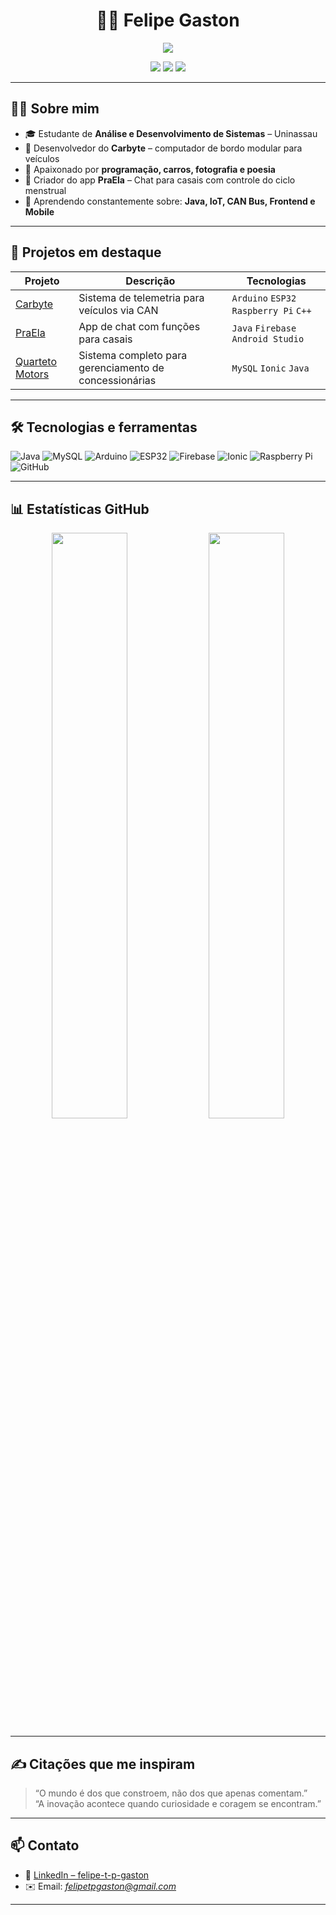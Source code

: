 <!-- README DO PERFIL -->
<h1 align="center">👨‍💻 Felipe Gaston</h1>

<p align="center">
  <img src="https://readme-typing-svg.herokuapp.com/?lines=Desenvolvedor+Fullstack;Criador+do+Carbyte;Apaixonado+por+tecnologia+automotiva&center=true&width=440&height=45">
</p>

<p align="center">
  <a href="https://github.com/FelipeGaston5"><img src="https://img.shields.io/github/followers/FelipeGaston5?label=Seguidores&style=social"></a>
  <a href="https://www.linkedin.com/in/felipe-t-p-gaston-b0b4b9308"><img src="https://img.shields.io/badge/-LinkedIn-0A66C2?style=for-the-badge&logo=linkedin&logoColor=white"></a>
  <a href="https://github.com/FelipeGaston5"><img src="https://img.shields.io/github/stars/FelipeGaston5?style=social"></a>
</p>

---

## 👨‍🚀 Sobre mim

- 🎓 Estudante de **Análise e Desenvolvimento de Sistemas** – Uninassau  
- 🚗 Desenvolvedor do **Carbyte** – computador de bordo modular para veículos  
- 💬 Apaixonado por **programação, carros, fotografia e poesia**  
- 📱 Criador do app **PraEla** – Chat para casais com controle do ciclo menstrual  
- 🌱 Aprendendo constantemente sobre: **Java, IoT, CAN Bus, Frontend e Mobile**

---

## 🚀 Projetos em destaque

| Projeto | Descrição | Tecnologias |
|--------|-----------|-------------|
| [Carbyte](https://github.com/FelipeGaston5/Carbyte) | Sistema de telemetria para veículos via CAN | `Arduino` `ESP32` `Raspberry Pi` `C++` |
| [PraEla](https://github.com/FelipeGaston5/PraEla) | App de chat com funções para casais | `Java` `Firebase` `Android Studio` |
| [Quarteto Motors](https://github.com/FelipeGaston5/QuartetoMotors) | Sistema completo para gerenciamento de concessionárias | `MySQL` `Ionic` `Java` |

---

## 🛠️ Tecnologias e ferramentas

![Java](https://img.shields.io/badge/-Java-007396?style=flat&logo=java)
![MySQL](https://img.shields.io/badge/-MySQL-4479A1?style=flat&logo=mysql)
![Arduino](https://img.shields.io/badge/-Arduino-00979D?style=flat&logo=arduino)
![ESP32](https://img.shields.io/badge/-ESP32-black?style=flat)
![Firebase](https://img.shields.io/badge/-Firebase-ffca28?style=flat&logo=firebase)
![Ionic](https://img.shields.io/badge/-Ionic-3880FF?style=flat&logo=ionic)
![Raspberry Pi](https://img.shields.io/badge/-RaspberryPi-C51A4A?style=flat&logo=raspberrypi)
![GitHub](https://img.shields.io/badge/-GitHub-181717?style=flat&logo=github)

---

## 📊 Estatísticas GitHub

<p align="center">
    <img width="49%" src="https://github-readme-stats.vercel.app/api?username=FelipeGaston5&show_icons=true&theme=radical" />
  <img width="49%" src="https://github-readme-stats.vercel.app/api/top-langs/?username=FelipeGaston5&layout=compact&theme=radical" />
</p>

---

## ✍️ Citações que me inspiram

> “O mundo é dos que constroem, não dos que apenas comentam.”  
> “A inovação acontece quando curiosidade e coragem se encontram.”  

---

## 📫 Contato

- 💼 [LinkedIn – felipe-t-p-gaston](https://www.linkedin.com/in/felipe-t-p-gaston-b0b4b9308)  
- ✉️ Email: *<felipetpgaston@gmail.com>*

---
